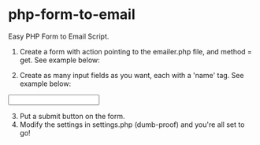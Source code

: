 php-form-to-email
=================

Easy PHP Form to Email Script.

1. Create a form with action pointing to the emailer.php file, and method = get. See example below:

<form method="get" action="emailer.php">
</form>

2. Create as many input fields as you want, each with a 'name' tag. See example below:

<input name="Email" />

3. Put a submit button on the form.
4. Modify the settings in settings.php (dumb-proof) and you're all set to go!